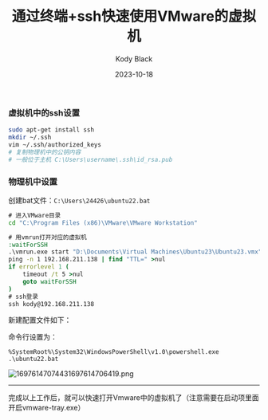 ﻿---
layout:     post
title:      通过终端+ssh快速使用VMware的虚拟机
subtitle:   
date:       2023-10-18
author:     Kody Black
header-img: img/post-bg-normal.jpg
catalog: true
tags:
    - 配置

---

### 虚拟机中的ssh设置

```bash
sudo apt-get install ssh
mkdir ~/.ssh
vim ~/.ssh/authorized_keys
# 复制物理机中的公钥内容 
# 一般位于主机 C:\Users\username\.ssh\id_rsa.pub
```

### 物理机中设置

创建bat文件：`C:\Users\24426\ubuntu22.bat`

```bat
# 进入VMware目录
cd "C:\Program Files (x86)\VMware\VMware Workstation"

# 用vmrun打开对应的虚拟机
:waitForSSH
.\vmrun.exe start "D:\Documents\Virtual Machines\Ubuntu23\Ubuntu23.vmx" nogui
ping -n 1 192.168.211.138 | find "TTL=" >nul
if errorlevel 1 (
    timeout /t 5 >nul
    goto waitForSSH
)
# ssh登录
ssh kody@192.168.211.138
```

新建配置文件如下：

命令行设置为：

`%SystemRoot%\System32\WindowsPowerShell\v1.0\powershell.exe .\ubuntu22.bat`

![16976147074431697614706419.png](https://fastly.jsdelivr.net/gh/distiny-cool/pictures@main/images/16976147074431697614706419.png)

---

完成以上工作后，就可以快速打开Vmware中的虚拟机了（注意需要在启动项里面开启vmware-tray.exe）
